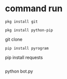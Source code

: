 # command run   
```
pkg install git
```
```
pkg install python-pip
```
git clone
```
pip install pyrogram
```
pip install requests
```
```
python bot.py
```
